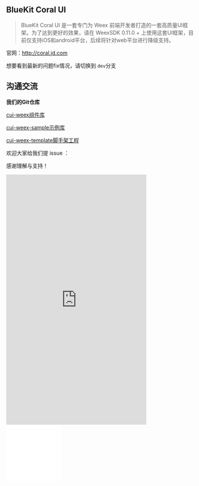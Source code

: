 ## BlueKit Coral UI

> BlueKit Coral UI 是一套专门为 Weex 前端开发者打造的一套高质量UI框架。为了达到更好的效果，请在 WeexSDK 0.11.0 + 上使用这套UI框架，目前仅支持iOS和android平台，后续将针对web平台进行降级支持。

官网：http://coral.jd.com


想要看到最新的问题fix情况，请切换到 `dev`分支

## 沟通交流

**我们的Git仓库**

[cui-weex组件库](http://git.jd.com/xstore-mobile/xstore-bluekit-coral)

[cui-weex-sample示例库](http://git.jd.com/xstore-mobile/xstore-bluekit-coral-example) 

[cui-weex-template脚手架工程 ](http://git.jd.com/xstore-mobile/xstore-bluekit-coral-toolkit)


欢迎大家给我们提 issue ：

感谢理解与支持！

<iframe src="http://127.0.0.1:8888/index/?_wx_tpl=http%3A%2F%2F127.0.0.1%3A8888%2Findex%2Findex.native.js" width="375px" height="667px" frameborder="0" scrolling="yes"> </iframe>&nbsp;&nbsp;&nbsp;<iframe src="qrcode.html?url=http://192.168.146.133/app/bluekit-coral/index/index.native.js" width="148px" height="148px" frameborder="0" scrolling="no"> </iframe>